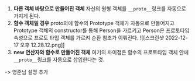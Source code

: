 1. **다른 객체 바탕으로 만들어진 객체**
	자신의 원형 객체를 `__proto__`링크를 자동으로 가지게 된다.
2. **함수 객체일 경우**
	proto외에 함수의 Prototype 객체가 자동으로 만들어지고 Prototype 객체의 constructor를 통해 Person을 가르키고 Person은 프로토타입 속성으로 프로토 타입 객체를 가르켜 순환 참조가 이뤄진다. 
	![[스크린샷 2022-12-17 오후 12.28.12.png]]
3. **new 연산자와 함수로 만들어진 객체**
	여기의 차이점은 함수의 프로토타입 객체 안에 `__proto__`링크를 자동으로 삽입한다는 것.

-> 영준님 설명 추가 